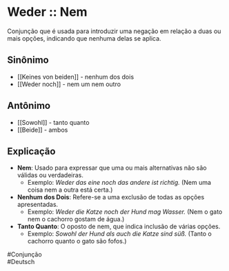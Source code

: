 # Weder :: Nem
<!--SR:!2024-11-06,1,210-->
Conjunção que é usada para introduzir uma negação em relação a duas ou mais opções, indicando que nenhuma delas se aplica.

## Sinônimo
- [[Keines von beiden]] - nenhum dos dois  
- [[Weder noch]] - nem um nem outro  

## Antônimo
- [[Sowohl]] - tanto quanto  
- [[Beide]] - ambos  

## Explicação
- **Nem**: Usado para expressar que uma ou mais alternativas não são válidas ou verdadeiras.
  - Exemplo: *Weder das eine noch das andere ist richtig.* (Nem uma coisa nem a outra está certa.)
- **Nenhum dos Dois**: Refere-se a uma exclusão de todas as opções apresentadas.
  - Exemplo: *Weder die Katze noch der Hund mag Wasser.* (Nem o gato nem o cachorro gostam de água.)
- **Tanto Quanto**: O oposto de nem, que indica inclusão de várias opções.
  - Exemplo: *Sowohl der Hund als auch die Katze sind süß.* (Tanto o cachorro quanto o gato são fofos.)

#Conjunção  
#Deutsch